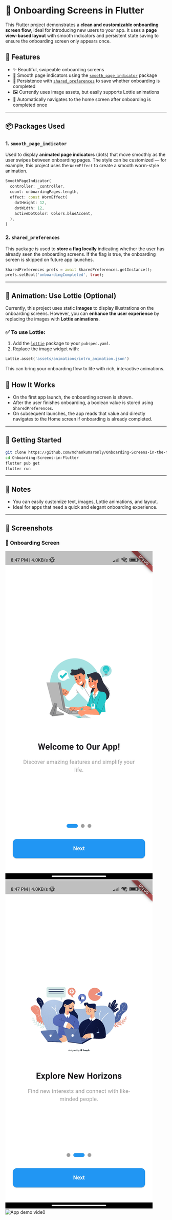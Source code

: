 # 🚀 Onboarding Screens in Flutter

This Flutter project demonstrates a **clean and customizable onboarding screen flow**, ideal for introducing new users to your app. It uses a **page view-based layout** with smooth indicators and persistent state saving to ensure the onboarding screen only appears once.

## 📸 Features

* ✨ Beautiful, swipeable onboarding screens
* 📍 Smooth page indicators using the [`smooth_page_indicator`](https://pub.dev/packages/smooth_page_indicator) package
* 💾 Persistence with [`shared_preferences`](https://pub.dev/packages/shared_preferences) to save whether onboarding is completed
* 🖼️ Currently uses image assets, but easily supports Lottie animations
* 🔁 Automatically navigates to the home screen after onboarding is completed once

---

## 📦 Packages Used

### 1. `smooth_page_indicator`

Used to display **animated page indicators** (dots) that move smoothly as the user swipes between onboarding pages. The style can be customized — for example, this project uses the `WormEffect` to create a smooth worm-style animation.

```dart
SmoothPageIndicator(
  controller: _controller,
  count: onboardingPages.length,
  effect: const WormEffect(
    dotHeight: 12,
    dotWidth: 12,
    activeDotColor: Colors.blueAccent,
  ),
)
```

### 2. `shared_preferences`

This package is used to **store a flag locally** indicating whether the user has already seen the onboarding screens. If the flag is true, the onboarding screen is skipped on future app launches.

```dart
SharedPreferences prefs = await SharedPreferences.getInstance();
prefs.setBool('onboardingCompleted', true);
```

---

## 🎨 Animation: Use Lottie (Optional)

Currently, this project uses static **images** to display illustrations on the onboarding screens. However, you can **enhance the user experience** by replacing the images with **Lottie animations**.

### ✅ To use Lottie:

1. Add the [`lottie`](https://pub.dev/packages/lottie) package to your `pubspec.yaml`.
2. Replace the image widget with:

```dart
Lottie.asset('assets/animations/intro_animation.json')
```

This can bring your onboarding flow to life with rich, interactive animations.

## 🧠 How It Works

* On the first app launch, the onboarding screen is shown.
* After the user finishes onboarding, a boolean value is stored using `SharedPreferences`.
* On subsequent launches, the app reads that value and directly navigates to the Home screen if onboarding is already completed.

---

## 🚀 Getting Started

```bash
git clone https://github.com/mohankumaronly/Onboarding-Screens-in-the-flutter.git
cd Onboarding-Screens-in-Flutter
flutter pub get
flutter run
```

---

## 📌 Notes

* You can easily customize text, images, Lottie animations, and layout.
* Ideal for apps that need a quick and elegant onboarding experience.

---
## 📸 Screenshots

### 🧭 Onboarding Screen
![App Screenshot](assets/images/screen_shot_01.jpg)
![App Screenshot](assets/images/screen_shot_02.jpg)
![App demo vide0](assets/images/demo_video.gif)
